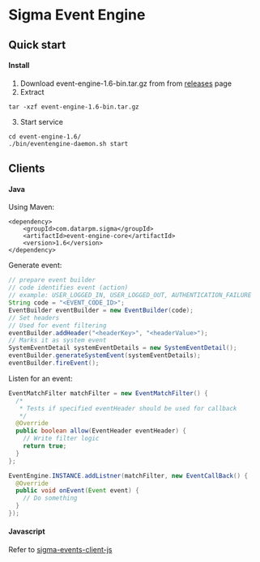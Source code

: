 # Sigma Event Engine

## Quick start
#### Install
1. Download event-engine-1.6-bin.tar.gz from from [releases](https://github.com/DataRPM-Labs/sigma-events/releases) page
2. Extract
```
tar -xzf event-engine-1.6-bin.tar.gz
```
3. Start service
```
cd event-engine-1.6/
./bin/eventengine-daemon.sh start
```
## Clients
#### Java

Using Maven:
```
<dependency>
    <groupId>com.datarpm.sigma</groupId>
    <artifactId>event-engine-core</artifactId>
    <version>1.6</version>
</dependency>
```

Generate event:
```java
// prepare event builder
// code identifies event (action)
// example: USER_LOGGED_IN, USER_LOGGED_OUT, AUTHENTICATION_FAILURE
String code = "<EVENT_CODE_ID>";
EventBuilder eventBuilder = new EventBuilder(code);
// Set headers
// Used for event filtering
eventBuilder.addHeader("<headerKey>", "<headerValue>");
// Marks it as system event
SystemEventDetail systemEventDetails = new SystemEventDetail();
eventBuilder.generateSystemEvent(systemEventDetails);
eventBuilder.fireEvent();
```

Listen for an event:
```java
EventMatchFilter matchFilter = new EventMatchFilter() {
  /*
   * Tests if specified eventHeader should be used for callback  
   */
  @Override
  public boolean allow(EventHeader eventHeader) {
    // Write filter logic
    return true;
  }
};

EventEngine.INSTANCE.addListner(matchFilter, new EventCallBack() {
  @Override
  public void onEvent(Event event) {
    // Do something
  }
});
```

#### Javascript
Refer to [sigma-events-client-js](https://github.com/DataRPM-Labs/sigma-events-client-js)
